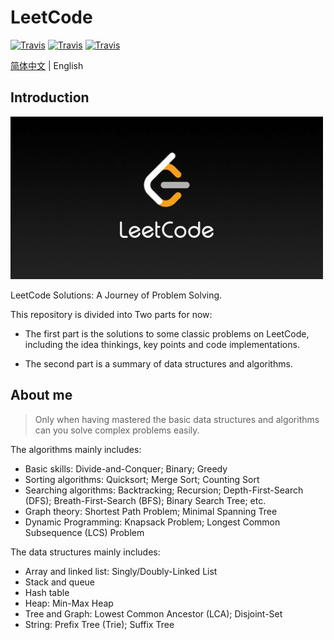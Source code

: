 # LeetCode

[![Travis](https://img.shields.io/badge/language-Python-red.svg)]()
[![Travis](https://img.shields.io/badge/language-Java-blue.svg)]()
[![Travis](https://img.shields.io/badge/language-JavaScript-yellow.svg)]()

[简体中文](./README.md) | English


## Introduction

![leetcode.jpeg](./assets/leetcode.jpeg)

LeetCode Solutions: A Journey of Problem Solving.

This repository is divided into Two parts for now:

- The first part is the solutions to some classic problems on LeetCode, including the idea thinkings, key points and code implementations.

- The second part is a summary of data structures and algorithms.



## About me


> Only when having mastered the basic data structures and algorithms can you solve complex problems easily.

The algorithms mainly includes:

- Basic skills: Divide-and-Conquer; Binary; Greedy
- Sorting algorithms: Quicksort; Merge Sort; Counting Sort
- Searching algorithms: Backtracking; Recursion; Depth-First-Search (DFS); Breath-First-Search (BFS); Binary Search Tree; etc.
- Graph theory: Shortest Path Problem; Minimal Spanning Tree
- Dynamic Programming: Knapsack Problem; Longest Common Subsequence (LCS) Problem

The data structures mainly includes:

- Array and linked list: Singly/Doubly-Linked List
- Stack and queue
- Hash table
- Heap: Min-Max Heap
- Tree and Graph: Lowest Common Ancestor (LCA); Disjoint-Set
- String: Prefix Tree (Trie); Suffix Tree



